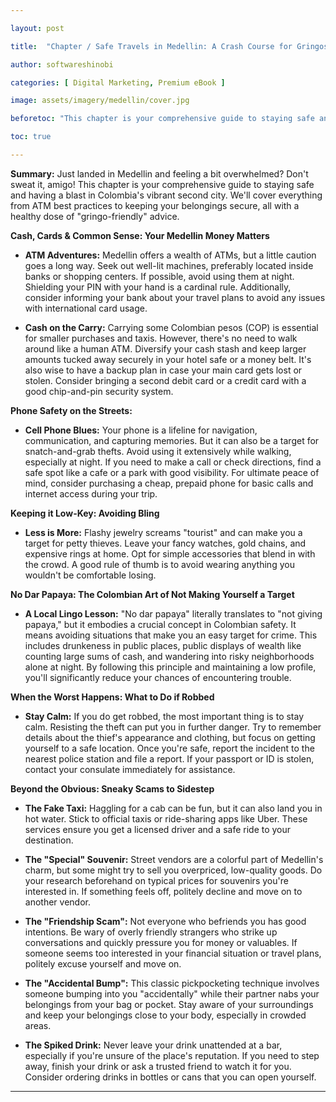 ```yaml
---

layout: post

title:  "Chapter / Safe Travels in Medellin: A Crash Course for Gringos on the Go"

author: softwareshinobi

categories: [ Digital Marketing, Premium eBook ]

image: assets/imagery/medellin/cover.jpg

beforetoc: "This chapter is your comprehensive guide to staying safe and having a blast in Medellin"

toc: true

---
```


**Summary:**  Just landed in Medellin and feeling a bit overwhelmed? Don't sweat it, amigo! This chapter is your comprehensive guide to staying safe and having a blast in Colombia's vibrant second city. We'll cover everything from ATM best practices to keeping your belongings secure, all with a healthy dose of "gringo-friendly" advice. 

**Cash, Cards & Common Sense: Your Medellin Money Matters**

* **ATM Adventures:** Medellin offers a wealth of ATMs, but a little caution goes a long way. Seek out well-lit machines, preferably located inside banks or shopping centers.  If possible, avoid using them at night. Shielding your PIN with your hand is a cardinal rule.  Additionally, consider informing your bank about your travel plans to avoid any issues with international card usage. 

* **Cash on the Carry:** Carrying some Colombian pesos (COP) is essential for smaller purchases and taxis. However, there's no need to walk around like a human ATM.  Diversify your cash stash and keep larger amounts tucked away securely in your hotel safe or a money belt.  It's also wise to have a backup plan in case your main card gets lost or stolen. Consider bringing a second debit card or a credit card with a good chip-and-pin security system. 

**Phone Safety on the Streets:**

* **Cell Phone Blues:** Your phone is a lifeline for navigation, communication, and capturing memories. But it can also be a target for snatch-and-grab thefts. Avoid using it extensively while walking, especially at night. If you need to make a call or check directions, find a safe spot like a cafe or a park with good visibility.  For ultimate peace of mind, consider purchasing a cheap, prepaid phone for basic calls and internet access during your trip. 

**Keeping it Low-Key: Avoiding Bling**

* **Less is More:** Flashy jewelry screams "tourist" and can make you a target for petty thieves. Leave your fancy watches, gold chains, and expensive rings at home. Opt for simple accessories that blend in with the crowd.  A good rule of thumb is to avoid wearing anything you wouldn't be comfortable losing. 

**No Dar Papaya: The Colombian Art of Not Making Yourself a Target**

* **A Local Lingo Lesson:** "No dar papaya" literally translates to "not giving papaya," but it embodies a crucial concept in Colombian safety. It means avoiding situations that make you an easy target for crime. This includes drunkeness in public places, public displays of wealth like counting large sums of cash, and wandering into risky neighborhoods alone at night.  By following this principle and maintaining a low profile, you'll significantly reduce your chances of encountering trouble. 

**When the Worst Happens: What to Do if Robbed**

* **Stay Calm:** If you do get robbed, the most important thing is to stay calm. Resisting the theft can put you in further danger.  Try to remember details about the thief's appearance and clothing, but focus on getting yourself to a safe location. Once you're safe, report the incident to the nearest police station and file a report.  If your passport or ID is stolen, contact your consulate immediately for assistance. 

**Beyond the Obvious:  Sneaky Scams to Sidestep**

* **The Fake Taxi:** Haggling for a cab can be fun, but it can also land you in hot water. Stick to official taxis or ride-sharing apps like Uber. These services ensure you get a licensed driver and a safe ride to your destination. 

* **The "Special" Souvenir:** Street vendors are a colorful part of Medellin's charm, but some might try to sell you overpriced, low-quality goods.  Do your research beforehand on typical prices for souvenirs you're interested in.  If something feels off, politely decline and move on to another vendor. 

* **The "Friendship Scam":** Not everyone who befriends you has good intentions. Be wary of overly friendly strangers who strike up conversations and quickly pressure you for money or valuables. If someone seems too interested in your financial situation or travel plans, politely excuse yourself and move on. 

* **The "Accidental Bump":** This classic pickpocketing technique involves someone bumping into you "accidentally" while their partner nabs your belongings from your bag or pocket. Stay aware of your surroundings and keep your belongings close to your body, especially in crowded areas. 

* **The Spiked Drink:** Never leave your drink unattended at a bar, especially if you're unsure of the place's reputation.  If you need to step away, finish your drink or ask a trusted friend to watch it for you.  Consider ordering drinks in bottles or cans that you can open yourself. 

* **
